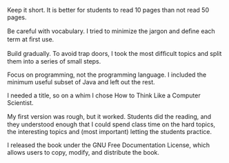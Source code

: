 Keep it short. It is better for students to read 10 pages than not read 50 pages.

Be careful with vocabulary. I tried to minimize the jargon and deﬁne each term at ﬁrst use.

Build gradually. To avoid trap doors, I took the most difﬁcult topics and split them into a series of small steps.

Focus on programming, not the programming language. I included the minimum useful subset of Java and left out the rest.

I needed a title, so on a whim I chose How to Think Like a Computer Scientist.

My ﬁrst version was rough, but it worked. Students did the reading, and they understood enough that I could spend class time on the hard topics, the interesting topics and (most important) letting the students practice.

I released the book under the GNU Free Documentation License, which allows users to copy, modify, and distribute the book.